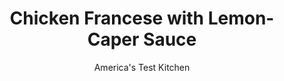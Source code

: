 ---
layout: ../../layouts/MarkdownPostLayout.astro
title: Chicken Francese with ­Lemon-Caper Sauce
author: America's Test Kitchen
pubDate: 2023-03-15
description: "A lemony, buttery pan-fried cutlet is appealing. Chicken wrapped in burnt scrambled eggs is not."
image_url: https://res.cloudinary.com/hksqkdlah/image/upload/ar_1:1,c_fill,dpr_2.0,f_auto,fl_lossy.progressive.strip_profile,g_faces:auto,q_auto:low,w_344/35233_sfs-chicken-francese-with-lemon-and-capers-13
tags: ["Main Courses","Chicken","Weeknight","Cookbook Collection"]
calories: 2189
protein: 50
carbohydrates: 20
fats: 
fiber: 
ingredients: ["4 (6- to 8-ounce), boneless, skinless chicken breasts, trimmed","1/2 cup plus 1 teaspoon, cornstarch","2 , large eggs","2 tablespoons, milk","1 cup, chicken broth","1/2 cup, dry white wine",", Salt and pepper","6 tablespoons, unsalted butter, cut into 6 pieces","2 tablespoons, capers, rinsed","1 , garlic clove, minced","2 tablespoons, lemon juice","1 tablespoon, chopped fresh parsley"]
serves: 4
time: "1 hour"
instructions: ["Adjust oven rack to middle position and heat oven to 200 degrees. Set wire rack in rimmed baking sheet. Place chicken breasts on large plate and freeze until firm, about 15 minutes.","Meanwhile, place 1/2 cup cornstarch in shallow dish. Whisk eggs and milk together in second shallow dish. Whisk broth, wine, 1/4 teaspoon salt, and remaining 1 teaspoon cornstarch together in bowl.","Working with 1 breast at a time, starting at thick end, cut breasts in half horizontally. Using meat pounder, gently pound each cutlet between 2 pieces of plastic wrap to even 1/4-inch thickness. Pat cutlets dry with paper towels and season with salt and pepper. Working with 1 cutlet at a time, dredge cutlets in cornstarch, shaking off excess; dip in egg mixture to coat, letting excess drip off; then place on large plate in single layer.","Melt 2 tablespoons butter in 12-inch nonstick skillet over medium-high heat. Transfer 4 cutlets to skillet and cook until golden brown and cooked through, 2 to 3 minutes per side, using fork to flip. Transfer to prepared rack and place in oven to keep warm. Repeat with 2 tablespoons butter and remaining 4 cutlets.","Add capers and garlic to now-empty skillet and cook until fragrant, about 30 seconds. Add broth mixture to skillet and bring to boil. Cook until reduced by half, about 5 minutes. Off heat, stir in lemon juice and remaining 2 tablespoons butter.","Transfer chicken to serving platter. Spoon sauce over chicken and sprinkle with parsley. Serve."]
nutrition: ["829 mg Potassium","511 mg Phosphorus","52 mg Calcium","1 mg Iron","70 mg Magnesium","867 mg Sodium","1 mg Zinc","25 g Fat","20 mg Niacin (B3)","7 g Monounsaturated","2 g Polyunsaturated","4 mg Vitamin C","286 mg Cholesterol","13 g Saturated","38 µg Folate (food)","1 g Sugars","20 µg Vitamin K","270 g Water","20 g Carbs","38 µg Folate equivalent (total)","50 g Protein","1 mg Vitamin E","1 mg Vitamin B6","208 µg Vitamin A","547 kcal Energy","2189 calories"]
notes: "Freezing the chicken breasts for just 15 minutes makes them easier to slice into cutlets. To help keep the fragile egg coating in place, use a fork instead of tongs to flip the cutlets. Reese Non Pareil Capers are our favorite capers."
---